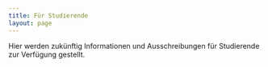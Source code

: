 ```yaml
---
title: Für Studierende
layout: page
---
```


Hier werden zukünftig Informationen und Ausschreibungen für Studierende zur Verfügung gestellt.